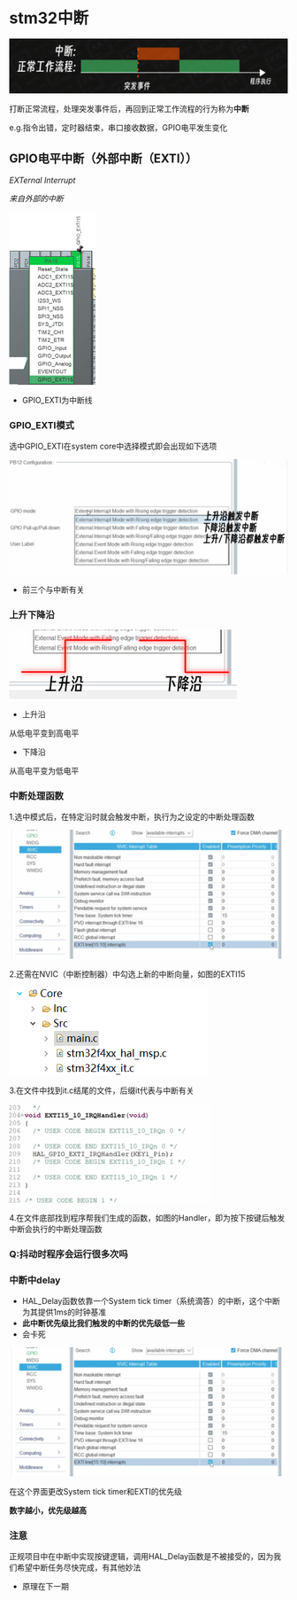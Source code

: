 # stm32中断

![image-20240110114814349](.assets/image-20240110114814349.png)

打断正常流程，处理突发事件后，再回到正常工作流程的行为称为**中断**

e.g.指令出错，定时器结束，串口接收数据，GPIO电平发生变化

## GPIO电平中断（外部中断（EXTI））

*EXTernal Interrupt*

*来自外部的中断*

<img src=".assets/image-20240110203437351.png" alt="image-20240110203437351" style="zoom: 50%;" />

* GPIO_EXTI为中断线

### GPIO_EXTI模式

选中GPIO_EXTI在system core中选择模式即会出现如下选项

![image-20240110203733441](.assets/image-20240110203733441.png)

* 前三个与中断有关

### 上升下降沿

<img src=".assets/image-20240110203810022.png" alt="image-20240110203810022" style="zoom:50%;" />

* 上升沿

从低电平变到高电平

* 下降沿

从高电平变为低电平

### 中断处理函数

1.选中模式后，在特定沿时就会触发中断，执行为之设定的中断处理函数

<img src=".assets/image-20240110204053840.png" alt="image-20240110204053840" style="zoom:50%;" />

2.还需在NVIC（中断控制器）中勾选上新的中断向量，如图的EXTI15

![image-20240110204409335](.assets/image-20240110204409335.png)

3.在文件中找到it.c结尾的文件，后缀it代表与中断有关

<img src=".assets/image-20240110204523387.png" alt="image-20240110204523387" style="zoom:50%;" />

4.在文件底部找到程序帮我们生成的函数，如图的Handler，即为按下按键后触发中断会执行的中断处理函数

###  Q:抖动时程序会运行很多次吗

### 中断中delay

* HAL_Delay函数依靠一个System tick timer（系统滴答）的中断，这个中断为其提供1ms的时钟基准
* **此中断优先级比我们触发的中断的优先级低一些**
* 会卡死

<img src=".assets/image-20240110204053840.png" alt="image-20240110204053840" style="zoom:50%;" />

在这个界面更改System tick timer和EXTI的优先级

**数字越小，优先级越高**

### 注意

正规项目中在中断中实现按键逻辑，调用HAL_Delay函数是不被接受的，因为我们希望中断任务尽快完成，有其他妙法

* 原理在下一期